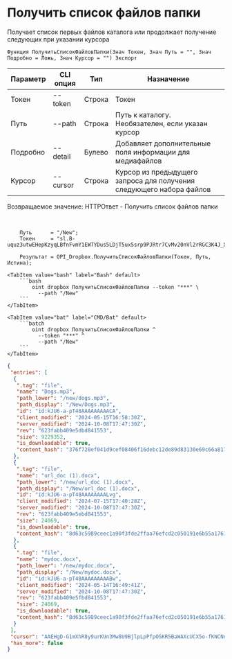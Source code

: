 ﻿---
sidebar_position: 2
---

# Получить список файлов папки
 Получает список первых файлов каталога или продолжает получение следующих при указании курсора



`Функция ПолучитьСписокФайловПапки(Знач Токен, Знач Путь = "", Знач Подробно = Ложь, Знач Курсор = "") Экспорт`

  | Параметр | CLI опция | Тип | Назначение |
  |-|-|-|-|
  | Токен | --token | Строка | Токен |
  | Путь | --path | Строка | Путь к каталогу. Необязателен, если указан курсор |
  | Подробно | --detail | Булево | Добавляет дополнительные поля информации для медиафайлов |
  | Курсор | --cursor | Строка | Курсор из предыдущего запроса для получения следующего набора файлов |

  
  Возвращаемое значение:   HTTPОтвет - Получить список файлов папки

<br/>




```bsl title="Пример кода"
    Путь      = "/New";
    Токен     = "sl.B-uquz3utwEHepKzyqLBfnFvmY1EWTYDus5LDjT5ux5srp9PJRtr7CvMv20nVl2rRGC3K4J_X5...";

    Результат = OPI_Dropbox.ПолучитьСписокФайловПапки(Токен, Путь, Истина);
```
    

 <Tabs>
  
    <TabItem value="bash" label="Bash" default>
        ```bash
            oint dropbox ПолучитьСписокФайловПапки --token "***" \
              --path "/New"
        ```
    </TabItem>
  
    <TabItem value="bat" label="CMD/Bat" default>
        ```batch
            oint dropbox ПолучитьСписокФайловПапки ^
              --token "***" ^
              --path "/New"
        ```
    </TabItem>
</Tabs>


```json title="Результат"
{
 "entries": [
  {
   ".tag": "file",
   "name": "Dogs.mp3",
   "path_lower": "/new/dogs.mp3",
   "path_display": "/New/Dogs.mp3",
   "id": "id:kJU6-a-pT48AAAAAAAAACA",
   "client_modified": "2024-05-15T16:58:30Z",
   "server_modified": "2024-10-08T17:47:30Z",
   "rev": "623fabb409e5dbd841553",
   "size": 9229352,
   "is_downloadable": true,
   "content_hash": "376f728ef041d9cef08406f16debc12de89d83130e69c66a817fd834d2d82dc2"
  },
  {
   ".tag": "file",
   "name": "url_doc (1).docx",
   "path_lower": "/new/url_doc (1).docx",
   "path_display": "/New/url_doc (1).docx",
   "id": "id:kJU6-a-pT48AAAAAAAALvg",
   "client_modified": "2024-07-15T17:40:28Z",
   "server_modified": "2024-10-08T17:47:30Z",
   "rev": "623fabb409e5ebd841553",
   "size": 24069,
   "is_downloadable": true,
   "content_hash": "8d63c5989ceec1a90f3fde2ffaa76efcd2c050191e6b55a1761e4e352590bd8c"
  },
  {
   ".tag": "file",
   "name": "mydoc.docx",
   "path_lower": "/new/mydoc.docx",
   "path_display": "/New/mydoc.docx",
   "id": "id:kJU6-a-pT48AAAAAAAAABw",
   "client_modified": "2024-05-14T16:49:41Z",
   "server_modified": "2024-10-08T17:47:30Z",
   "rev": "623fabb409e5fbd841553",
   "size": 24069,
   "is_downloadable": true,
   "content_hash": "8d63c5989ceec1a90f3fde2ffaa76efcd2c050191e6b55a1761e4e352590bd8c"
  }
 ],
 "cursor": "AAEHgD-G1mXhR8y9urKUn3Mw8U9BjlpLpPfpOSKR5BaWAXcUCX5o-fKNCNnkih1Bc_wgf9yMO8m6G19YSU4E2NhfuNZwdjCv5arowPnRKefKW_LRL9rHJTlqXCnNrpbZKPifJ-_QDqgxqj8wNzKSJv7fXCjYAmZOw_ZPTxunwJAayYW671V_R91M0WmKP_dhOFJrQr4zoSr_NkGPnuICKAiU",
 "has_more": false
}
```
